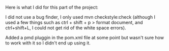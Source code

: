 Here is what I did for this part of the project:

I did not use a bug finder, I only used mvn checkstyle:check (although I used a few things such as ctrl + shift + p > format document, and ctrl+shift+L, I could not get rid of the white space errors).

Added a pmd pluggin in the pom.xml file at some point but wasn't sure how to work with it so I didn't end up using it.
